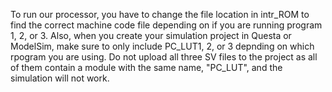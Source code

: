 To run our processor, you have to change the file location in intr_ROM to find the correct machine code file depending on if you are running program 1, 2, or 3. Also, when you create your simulation project in Questa or ModelSim, make sure to only include PC_LUT1, 2, or 3 depnding on which rpogram you are using. Do not upload all three SV files to the project as all of them contain a module with the same name, "PC_LUT", and the simulation will not work.
